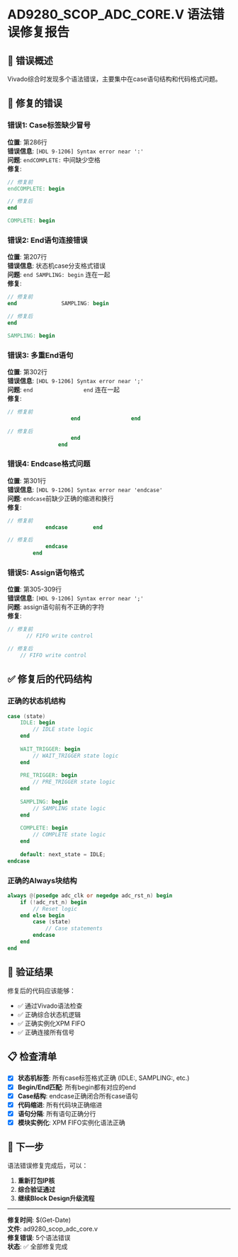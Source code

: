 # AD9280_SCOP_ADC_CORE.V 语法错误修复报告

## 🚨 错误概述

Vivado综合时发现多个语法错误，主要集中在case语句结构和代码格式问题。

## 🔧 修复的错误

### **错误1: Case标签缺少冒号**
**位置**: 第286行  
**错误信息**: `[HDL 9-1206] Syntax error near ':'`  
**问题**: `endCOMPLETE:` 中间缺少空格  
**修复**:
```verilog
// 修复前
endCOMPLETE: begin

// 修复后  
end

COMPLETE: begin
```

### **错误2: End语句连接错误**
**位置**: 第207行  
**错误信息**: 状态机case分支格式错误  
**问题**: `end SAMPLING: begin` 连在一起  
**修复**:
```verilog
// 修复前
end              SAMPLING: begin

// 修复后
end

SAMPLING: begin
```

### **错误3: 多重End语句**
**位置**: 第302行  
**错误信息**: `[HDL 9-1206] Syntax error near ';'`  
**问题**: `end                end` 连在一起  
**修复**:
```verilog
// 修复前
                    end                end

// 修复后
                    end
                end
```

### **错误4: Endcase格式问题**
**位置**: 第301行  
**错误信息**: `[HDL 9-1206] Syntax error near 'endcase'`  
**问题**: `endcase`前缺少正确的缩进和换行  
**修复**:
```verilog
// 修复前
            endcase        end

// 修复后
            endcase
        end
```

### **错误5: Assign语句格式**
**位置**: 第305-309行  
**错误信息**: `[HDL 9-1206] Syntax error near ';'`  
**问题**: assign语句前有不正确的字符  
**修复**:
```verilog
// 修复前
      // FIFO write control

// 修复后
    // FIFO write control
```

## ✅ 修复后的代码结构

### **正确的状态机结构**
```verilog
case (state)
    IDLE: begin
        // IDLE state logic
    end
    
    WAIT_TRIGGER: begin
        // WAIT_TRIGGER state logic  
    end
    
    PRE_TRIGGER: begin
        // PRE_TRIGGER state logic
    end
    
    SAMPLING: begin
        // SAMPLING state logic
    end
    
    COMPLETE: begin
        // COMPLETE state logic
    end
    
    default: next_state = IDLE;
endcase
```

### **正确的Always块结构**
```verilog
always @(posedge adc_clk or negedge adc_rst_n) begin
    if (!adc_rst_n) begin
        // Reset logic
    end else begin
        case (state)
            // Case statements
        endcase
    end
end
```

## 🎯 验证结果

修复后的代码应该能够：
- ✅ 通过Vivado语法检查
- ✅ 正确综合状态机逻辑
- ✅ 正确实例化XPM FIFO
- ✅ 正确连接所有信号

## 📋 检查清单

- [x] **状态机标签**: 所有case标签格式正确 (IDLE:, SAMPLING:, etc.)
- [x] **Begin/End匹配**: 所有begin都有对应的end
- [x] **Case结构**: endcase正确闭合所有case语句
- [x] **代码缩进**: 所有代码块正确缩进
- [x] **语句分隔**: 所有语句正确分行
- [x] **模块实例化**: XPM FIFO实例化语法正确

## 🚀 下一步

语法错误修复完成后，可以：
1. **重新打包IP核**
2. **综合验证通过**
3. **继续Block Design升级流程**

---
**修复时间**: $(Get-Date)  
**文件**: ad9280_scop_adc_core.v  
**修复错误**: 5个语法错误  
**状态**: ✅ 全部修复完成
